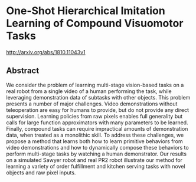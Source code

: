 # One-Shot Hierarchical Imitation Learning of Compound Visuomotor Tasks
http://arxiv.org/abs/1810.11043v1
## Abstract
We consider the problem of learning multi-stage vision-based tasks on a real robot from a single video of a human performing the task, while leveraging demonstration data of subtasks with other objects. This problem presents a number of major challenges. Video demonstrations without teleoperation are easy for humans to provide, but do not provide any direct supervision. Learning policies from raw pixels enables full generality but calls for large function approximators with many parameters to be learned. Finally, compound tasks can require impractical amounts of demonstration data, when treated as a monolithic skill. To address these challenges, we propose a method that learns both how to learn primitive behaviors from video demonstrations and how to dynamically compose these behaviors to perform multi-stage tasks by watching a human demonstrator. Our results on a simulated Sawyer robot and real PR2 robot illustrate our method for learning a variety of order fulfillment and kitchen serving tasks with novel objects and raw pixel inputs.
